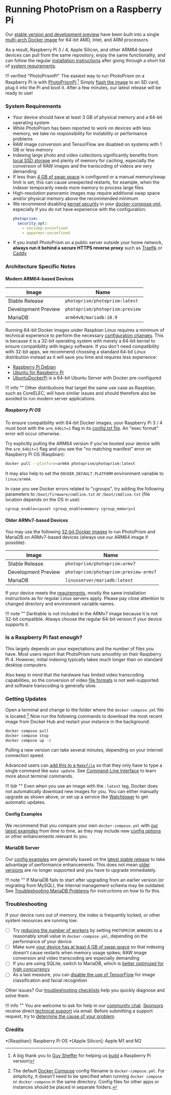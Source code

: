 # Running PhotoPrism on a Raspberry Pi

Our [stable version and development preview](../release-notes.md) have been built into a single
[multi-arch Docker image](https://hub.docker.com/r/photoprism/photoprism) for 64-bit AMD, Intel, and ARM processors.

As a result, Raspberry Pi 3 / 4, Apple Silicon, and other ARM64-based devices can pull from the same repository,
enjoy the same functionality, and can follow the regular [installation instructions](docker-compose.md)
after going through a short list of [system requirements](#system-requirements).

!!! verified "PhotoPrismPi"
    The easiest way to run PhotoPrism on a Raspberry Pi is with [PhotoPrismPi](raspberry-pi/microsd-image.md).[^1]
    Simply [flash the image](raspberry-pi/microsd-image.md) to an SD card, plug it into the Pi and boot it. After a few minutes, our latest release will be ready to use!

### System Requirements ###

- Your device should have at least 3 GB of physical memory and a 64-bit operating system
- While PhotoPrism has been reported to work on devices with less memory, we take no responsibility for instability or performance problems
- RAW image conversion and TensorFlow are disabled on systems with 1 GB or less memory
- Indexing large photo and video collections significantly benefits from [local SSD storage](troubleshooting/performance.md#storage) and plenty of memory for caching, especially the conversion of RAW images and the transcoding of videos are very demanding
- If less than [4 GB of swap space](troubleshooting/docker.md#adding-swap) is configured or a manual memory/swap limit is set, this can cause unexpected restarts, for example, when the indexer temporarily needs more memory to process large files
- High-resolution panoramic images may require additional swap space and/or physical memory above the recommended minimum
- We recommend disabling [kernel security](troubleshooting/docker.md#kernel-security) in your 
  [docker-compose.yml](https://dl.photoprism.app/docker/arm64/docker-compose.yml), especially if you do 
  not have experience with the configuration:
  ```yaml
  photoprism:
    security_opt:
      - seccomp:unconfined
      - apparmor:unconfined
  ```
- If you install PhotoPrism on a public server outside your home network, **always run it behind a secure HTTPS reverse proxy** such as [Traefik](proxies/traefik.md) or [Caddy](proxies/caddy-2.md)

### Architecture Specific Notes ###

#### Modern ARM64-based Devices ####

| Image               | Name                            |
|---------------------|---------------------------------|
| Stable Release      | `photoprism/photoprism:latest`  | 
| Development Preview | `photoprism/photoprism:preview` | 
| MariaDB             | `arm64v8/mariadb:10.9`          | 

Running 64-bit Docker images under Raspbian Linux requires a minimum of technical experience to perform the necessary [configuration changes](#raspberry-pi-os). This is because it is a 32-bit operating system with merely a 64-bit kernel to ensure compatibility with legacy software.  If you don't need compatibility with 32-bit apps, we recommend choosing a standard 64-bit Linux distribution instead as it will save you time and requires less experience:

- [Raspberry Pi Debian](https://raspi.debian.net/)
- [Ubuntu for Raspberry Pi](https://ubuntu.com/raspberry-pi)
- [UbuntuDockerPi](https://github.com/guysoft/UbuntuDockerPi) is a 64-bit Ubuntu Server with Docker pre-configured


!!! info ""
    Other distributions that target the same use case as Raspbian, such as CoreELEC, will have similar issues and should therefore also be avoided to run modern server applications.

##### Raspberry Pi OS #####

To ensure compatibility with 64-bit Docker images, your Raspberry Pi 3 / 4 must boot with
the `arm_64bit=1` flag in its [config.txt file](https://www.raspberrypi.org/documentation/installation/installing-images/README.md).
An "exec format" error will occur otherwise.

Try explicitly pulling the ARM64 version if you've booted your device with the `arm_64bit=1` flag 
and you see the "no matching manifest" error on Raspberry Pi OS (Raspbian):

```bash
docker pull --platform=arm64 photoprism/photoprism:latest
```

It may also help to set the `DOCKER_DEFAULT_PLATFORM` environment variable to `linux/arm64`.

In case you see Docker errors related to "cgroups", try adding the following parameters to 
`/boot/firmware/cmdline.txt` or `/boot/cmdline.txt` (file location depends on the OS in use):

```
cgroup_enable=cpuset cgroup_enable=memory cgroup_memory=1
```

#### Older ARMv7-based Devices ####

You may use the following [32-bit Docker images](https://hub.docker.com/r/photoprism/photoprism/tags?page=1&name=armv7)
to run PhotoPrism and MariaDB on ARMv7-based devices (always use our ARM64 image if possible):

| Image               | Name                                  |
|---------------------|---------------------------------------|
| Stable Release      | `photoprism/photoprism:armv7`         |
| Development Preview | `photoprism/photoprism:preview-armv7` |
| MariaDB             | `linuxserver/mariadb:latest`          |

If your device meets the [requirements](#system-requirements), mostly the same installation instructions as 
for regular Linux servers apply. Please pay close attention to changed directory and environment variable names.

!!! note ""
    Darktable is not included in the ARMv7 image because it is not 32-bit compatible. Always choose the regular
    64-bit version if your device supports it.

### Is a Raspberry Pi fast enough? ###

This largely depends on your expectations and the number of files you have. Most users report that
PhotoPrism runs smoothly on their Raspberry Pi 4. However, initial indexing typically takes much longer
than on standard desktop computers.

Also keep in mind that the hardware has limited video transcoding capabilities, so the conversion of video
[file formats](../developer-guide/media/index.md) is not well-supported and software transcoding is generally slow.

### Getting Updates ###

Open a terminal and change to the folder where the `docker-compose.yml` file is located.[^2]
Now run the following commands to download the most recent image from Docker Hub and
restart your instance in the background:

```bash
docker compose pull
docker compose stop
docker compose up -d
```

Pulling a new version can take several minutes, depending on your internet connection speed.

Advanced users can [add this to a `Makefile`](https://dl.photoprism.app/docker/Makefile) so that they only have to type a single
command like `make update`. See [Command-Line Interface](docker-compose.md#command-line-interface) 
to learn more about terminal commands.

!!! tldr ""
    Even when you use an image with the `:latest` tag, Docker does not automatically download new images for you. You can either manually upgrade as shown above, or set up a service like [Watchtower](updates.md#watchtower) to get automatic updates.

#### Config Examples ####

We recommend that you compare your own `docker-compose.yml` with [our latest examples](https://dl.photoprism.app/docker/) from time to time, as they may include new [config options](config-options.md) or other enhancements relevant to you.

#### MariaDB Server ####

Our [config examples](https://dl.photoprism.app/docker/) are generally based on the [latest stable release](https://mariadb.com/kb/en/mariadb-server-release-dates/) to take advantage of performance enhancements.
This does not mean [older versions](index.md#databases) are no longer supported and you have to upgrade immediately.

!!! note ""
    If MariaDB fails to start after upgrading from an earlier version (or migrating from MySQL), the internal management schema may be outdated. See [Troubleshooting MariaDB Problems](troubleshooting/mariadb.md#version-upgrade) for instructions on how to fix this.

### Troubleshooting ###

If your device runs out of memory, the index is frequently locked, or other system resources are running low:

- [ ] Try [reducing the number of workers](config-options.md#index-workers) by setting `PHOTOPRISM_WORKERS` to a reasonably small value in `docker-compose.yml`, depending on the performance of your device
- [ ] Make sure [your device has at least 4 GB of swap space](troubleshooting/docker.md#adding-swap) so that indexing doesn't cause restarts when memory usage spikes; RAW image conversion and video transcoding are especially demanding
- [ ] If you are using SQLite, switch to MariaDB, which is [better optimized for high concurrency](faq.md#should-i-use-sqlite-mariadb-or-mysql)
- [ ] As a last measure, you can [disable the use of TensorFlow](config-options.md#feature-flags) for image classification and facial recognition

Other issues? Our [troubleshooting checklists](troubleshooting/index.md) help you quickly diagnose and solve them.

!!! info ""
    You are welcome to ask for help in our [community chat](https://link.photoprism.app/chat).
    [Sponsors](https://photoprism.app/membership) receive direct [technical support](https://photoprism.app/contact) via email.
    Before submitting a support request, try to [determine the cause of your problem](troubleshooting/index.md).

### Credits ###

[^1]: A big thank you to [Guy Sheffer](https://github.com/guysoft) for helping us [build](https://github.com/photoprism/photoprism/issues/109) a Raspberry Pi version!
[^2]: The default [Docker Compose](https://docs.docker.com/compose/) config filename is `docker-compose.yml`. For simplicity, it doesn't need to be specified when running `docker compose` or `docker-compose` in the same directory. Config files for other apps or instances should be placed in separate folders.

*[Raspbian]: Raspberry Pi OS
*[Apple Silicon]: Apple M1 and M2
